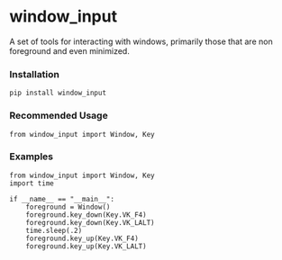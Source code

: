 # window_input
A set of tools for interacting with windows, primarily those that are non foreground and even minimized.

### Installation
    pip install window_input

### Recommended Usage
    from window_input import Window, Key
    
### Examples

    from window_input import Window, Key
    import time
    
    if __name__ == "__main__":
        foreground = Window()
        foreground.key_down(Key.VK_F4)
        foreground.key_down(Key.VK_LALT)
        time.sleep(.2)
        foreground.key_up(Key.VK_F4)
        foreground.key_up(Key.VK_LALT)
